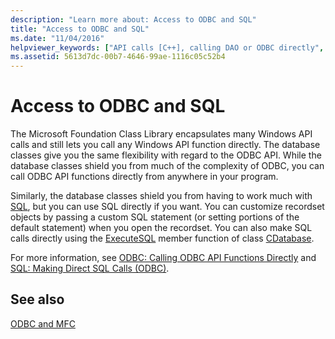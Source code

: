 ```yaml
---
description: "Learn more about: Access to ODBC and SQL"
title: "Access to ODBC and SQL"
ms.date: "11/04/2016"
helpviewer_keywords: ["API calls [C++], calling DAO or ODBC directly", "Windows API [C++], calling from MFC", "ODBC API functions [C++]", "ODBC API functions [C++], calling from MFC", "SQL [C++], calling ODBC API functions", "ODBC [C++], API functions"]
ms.assetid: 5613d7dc-00b7-4646-99ae-1116c05c52b4
---
```

# Access to ODBC and SQL

The Microsoft Foundation Class Library encapsulates many Windows API calls and still lets you call any Windows API function directly. The database classes give you the same flexibility with regard to the ODBC API. While the database classes shield you from much of the complexity of ODBC, you can call ODBC API functions directly from anywhere in your program.

Similarly, the database classes shield you from having to work much with [SQL](../../data/odbc/sql.md), but you can use SQL directly if you want. You can customize recordset objects by passing a custom SQL statement (or setting portions of the default statement) when you open the recordset. You can also make SQL calls directly using the [ExecuteSQL](../../mfc/reference/cdatabase-class.md#executesql) member function of class [CDatabase](../../mfc/reference/cdatabase-class.md).

For more information, see [ODBC: Calling ODBC API Functions Directly](../../data/odbc/odbc-calling-odbc-api-functions-directly.md) and [SQL: Making Direct SQL Calls (ODBC)](../../data/odbc/sql-making-direct-sql-calls-odbc.md).

## See also

[ODBC and MFC](../../data/odbc/odbc-and-mfc.md)
